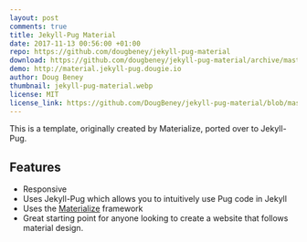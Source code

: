 ```yaml
---
layout: post
comments: true
title: Jekyll-Pug Material
date: 2017-11-13 00:56:00 +01:00
repo: https://github.com/dougbeney/jekyll-pug-material
download: https://github.com/dougbeney/jekyll-pug-material/archive/master.zip
demo: http://material.jekyll-pug.dougie.io
author: Doug Beney
thumbnail: jekyll-pug-material.webp
license: MIT
license_link: https://github.com/DougBeney/jekyll-pug-material/blob/master/LICENSE
---
```


This is a template, originally created by Materialize, ported over to Jekyll-Pug.

## Features

* Responsive
* Uses Jekyll-Pug which allows you to intuitively use Pug code in Jekyll
* Uses the [Materialize](https://materializecss.com/) framework
* Great starting point for anyone looking to create a website that follows material design.
